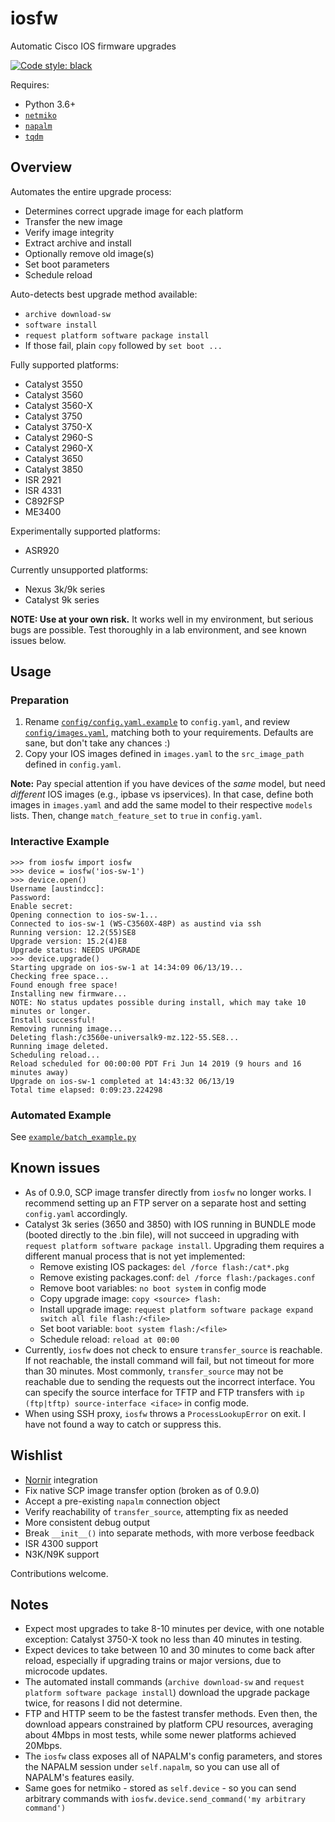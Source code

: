 # iosfw

Automatic Cisco IOS firmware upgrades

[![Code style: black](https://img.shields.io/badge/code%20style-black-000000.svg)](https://github.com/python/black)

Requires:
* Python 3.6+
* [`netmiko`](https://github.com/ktbyers/netmiko)
* [`napalm`](https://github.com/napalm-automation/napalm)
* [`tqdm`](https://github.com/tqdm/tqdm)

## Overview

Automates the entire upgrade process:
* Determines correct upgrade image for each platform
* Transfer the new image
* Verify image integrity
* Extract archive and install
* Optionally remove old image(s)
* Set boot parameters
* Schedule reload

Auto-detects best upgrade method available:
* `archive download-sw`
* `software install`
* `request platform software package install`
* If those fail, plain `copy` followed by `set boot ...`

Fully supported platforms:
* Catalyst 3550
* Catalyst 3560
* Catalyst 3560-X
* Catalyst 3750
* Catalyst 3750-X
* Catalyst 2960-S
* Catalyst 2960-X
* Catalyst 3650
* Catalyst 3850
* ISR 2921
* ISR 4331
* C892FSP
* ME3400

Experimentally supported platforms:
* ASR920

Currently unsupported platforms:
* Nexus 3k/9k series
* Catalyst 9k series

**NOTE: Use at your own risk.** It works well in my environment, but serious bugs are possible. Test thoroughly in a lab environment, and see known issues below.

## Usage

### Preparation

1. Rename [`config/config.yaml.example`](https://github.com/austind/iosfw/blob/master/config/config.yaml.example) to `config.yaml`, and review [`config/images.yaml`](https://github.com/austind/iosfw/blob/master/config/images.yaml), matching both to your requirements. Defaults are sane, but don't take any chances :)
1. Copy your IOS images defined in `images.yaml` to the `src_image_path` defined in `config.yaml`.

**Note:** Pay special attention if you have devices of the *same* model, but need *different* IOS images (e.g., ipbase vs ipservices). In that case, define both images in `images.yaml` and add the same model to their respective `models` lists. Then, change `match_feature_set` to `true` in `config.yaml`.

### Interactive Example

```
>>> from iosfw import iosfw
>>> device = iosfw('ios-sw-1')
>>> device.open()
Username [austindcc]:
Password:
Enable secret:
Opening connection to ios-sw-1...
Connected to ios-sw-1 (WS-C3560X-48P) as austind via ssh
Running version: 12.2(55)SE8
Upgrade version: 15.2(4)E8
Upgrade status: NEEDS UPGRADE
>>> device.upgrade()
Starting upgrade on ios-sw-1 at 14:34:09 06/13/19...
Checking free space...
Found enough free space!
Installing new firmware...
NOTE: No status updates possible during install, which may take 10 minutes or longer.
Install successful!
Removing running image...
Deleting flash:/c3560e-universalk9-mz.122-55.SE8...
Running image deleted.
Scheduling reload...
Reload scheduled for 00:00:00 PDT Fri Jun 14 2019 (9 hours and 16 minutes away)
Upgrade on ios-sw-1 completed at 14:43:32 06/13/19
Total time elapsed: 0:09:23.224298
```

### Automated Example

See [`example/batch_example.py`](https://github.com/austind/iosfw/blob/master/example/batch_example.py)

## Known issues

* As of 0.9.0, SCP image transfer directly from `iosfw` no longer works. I recommend setting up an FTP server on a separate host and setting `config.yaml` accordingly.
* Catalyst 3k series (3650 and 3850) with IOS running in BUNDLE mode (booted directly to the .bin file), will not succeed in upgrading with `request platform software package install`. Upgrading them requires a different manual process that is not yet implemented:
    * Remove existing IOS packages: `del /force flash:/cat*.pkg`
    * Remove existing packages.conf: `del /force flash:/packages.conf`
    * Remove boot variables: `no boot system` in config mode
    * Copy upgrade image: `copy <source> flash:`
    * Install upgrade image: `request platform software package expand switch all file flash:/<file>`
    * Set boot variable: `boot system flash:/<file>`
    * Schedule reload: `reload at 00:00`
* Currently, `iosfw` does not check to ensure `transfer_source` is reachable. If not reachable, the install command will fail, but not timeout for more than 30 minutes. Most commonly, `transfer_source` may not be reachable due to sending the requests out the incorrect interface. You can specify the source interface for TFTP and FTP transfers with `ip (ftp|tftp) source-interface <iface>` in config mode.
* When using SSH proxy, `iosfw` throws a `ProcessLookupError` on exit. I have not found a way to catch or suppress this.

## Wishlist

* [Nornir](https://github.com/nornir-automation/nornir) integration
* Fix native SCP image transfer option (broken as of 0.9.0)
* Accept a pre-existing `napalm` connection object
* Verify reachability of `transfer_source`, attempting fix as needed
* More consistent debug output
* Break `__init__()` into separate methods, with more verbose feedback
* ISR 4300 support
* N3K/N9K support

Contributions welcome.

## Notes

* Expect most upgrades to take 8-10 minutes per device, with one notable exception: Catalyst 3750-X took no less than 40 minutes in testing.
* Expect devices to take between 10 and 30 minutes to come back after reload, especially if upgrading trains or major versions, due to microcode updates.
* The automated install commands (`archive download-sw` and `request platform software package install`) download the upgrade package twice, for reasons I did not determine.
* FTP and HTTP seem to be the fastest transfer methods. Even then, the download appears constrained by platform CPU resources, averaging about 4Mbps in most tests, while some newer platforms achieved 20Mbps.
* The `iosfw` class exposes all of NAPALM's config parameters, and stores the NAPALM session under `self.napalm`, so you can use all of NAPALM's features easily.
* Same goes for netmiko - stored as `self.device` - so you can send arbitrary commands with `iosfw.device.send_command('my arbitrary command')`
